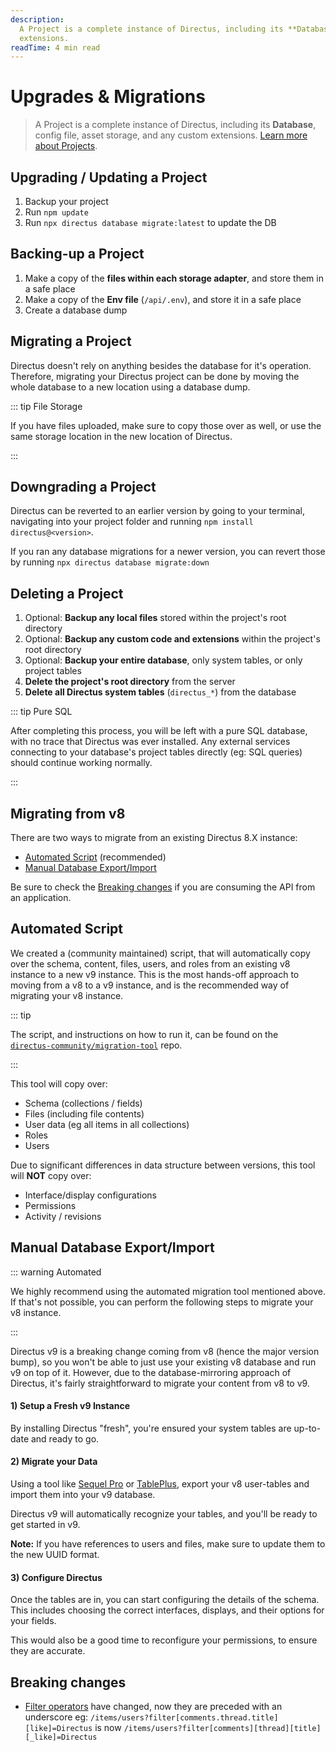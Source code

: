 ```yaml
---
description:
  A Project is a complete instance of Directus, including its **Database**, config file, asset storage, and any custom
  extensions.
readTime: 4 min read
---
```


# Upgrades & Migrations

> A Project is a complete instance of Directus, including its **Database**, config file, asset storage, and any custom
> extensions. [Learn more about Projects](/getting-started/glossary#projects).

## Upgrading / Updating a Project

1. Backup your project
2. Run `npm update`
3. Run `npx directus database migrate:latest` to update the DB

## Backing-up a Project

1. Make a copy of the **files within each storage adapter**, and store them in a safe place
2. Make a copy of the **Env file** (`/api/.env`), and store it in a safe place
3. Create a database dump

## Migrating a Project

Directus doesn't rely on anything besides the database for it's operation. Therefore, migrating your Directus project
can be done by moving the whole database to a new location using a database dump.

::: tip File Storage

If you have files uploaded, make sure to copy those over as well, or use the same storage location in the new location
of Directus.

:::

## Downgrading a Project

Directus can be reverted to an earlier version by going to your terminal, navigating into your project folder and
running `npm install directus@<version>`.

If you ran any database migrations for a newer version, you can revert those by running
`npx directus database migrate:down`

## Deleting a Project

1. Optional: **Backup any local files** stored within the project's root directory
2. Optional: **Backup any custom code and extensions** within the project's root directory
3. Optional: **Backup your entire database**, only system tables, or only project tables
4. **Delete the project's root directory** from the server
5. **Delete all Directus system tables** (`directus_*`) from the database

::: tip Pure SQL

After completing this process, you will be left with a pure SQL database, with no trace that Directus was ever
installed. Any external services connecting to your database's project tables directly (eg: SQL queries) should continue
working normally.

:::

## Migrating from v8

There are two ways to migrate from an existing Directus 8.X instance:

- [Automated Script](#automated-script) (recommended)
- [Manual Database Export/Import](#manual-database-export-import)

Be sure to check the [Breaking changes](#breaking-changes) if you are consuming the API from an application.

## Automated Script

We created a (community maintained) script, that will automatically copy over the schema, content, files, users, and
roles from an existing v8 instance to a new v9 instance. This is the most hands-off approach to moving from a v8 to a v9
instance, and is the recommended way of migrating your v8 instance.

::: tip

The script, and instructions on how to run it, can be found on the\
[`directus-community/migration-tool`](https://github.com/directus-community/migration-tool) repo.

:::

This tool will copy over:

- Schema (collections / fields)
- Files (including file contents)
- User data (eg all items in all collections)
- Roles
- Users

Due to significant differences in data structure between versions, this tool will **NOT** copy over:

- Interface/display configurations
- Permissions
- Activity / revisions

## Manual Database Export/Import

::: warning Automated

We highly recommend using the automated migration tool mentioned above. If that's not possible, you can perform the
following steps to migrate your v8 instance.

:::

Directus v9 is a breaking change coming from v8 (hence the major version bump), so you won't be able to just use your
existing v8 database and run v9 on top of it. However, due to the database-mirroring approach of Directus, it's fairly
straightforward to migrate your content from v8 to v9.

#### 1) Setup a Fresh v9 Instance

By installing Directus "fresh", you're ensured your system tables are up-to-date and ready to go.

#### 2) Migrate your Data

Using a tool like [Sequel Pro](http://sequelpro.com) or [TablePlus](https://tableplus.com), export your v8 user-tables
and import them into your v9 database.

Directus v9 will automatically recognize your tables, and you'll be ready to get started in v9.

**Note:** If you have references to users and files, make sure to update them to the new UUID format.

#### 3) Configure Directus

Once the tables are in, you can start configuring the details of the schema. This includes choosing the correct
interfaces, displays, and their options for your fields.

This would also be a good time to reconfigure your permissions, to ensure they are accurate.

## Breaking changes

- [Filter operators](/reference/filter-rules) have changed, now they are preceded with an underscore eg:
  `/items/users?filter[comments.thread.title][like]=Directus` is now
  `/items/users?filter[comments][thread][title][_like]=Directus`
